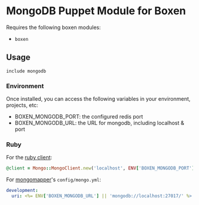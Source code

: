# MongoDB Puppet Module for Boxen

Requires the following boxen modules:

* `boxen`

## Usage

```puppet
include mongodb
```

### Environment

Once installed, you can access the following variables in your environment, projects, etc:

* BOXEN_MONGODB_PORT: the configured redis port
* BOXEN_MONGODB_URL: the URL for mongodb, including localhost & port

### Ruby

For the [ruby client](http://api.mongodb.org/ruby/current/):

```ruby
@client = Mongo::MongoClient.new('localhost', ENV['BOXEN_MONGODB_PORT'] || 27017)
```

For [mongomapper](http://mongomapper.com/)'s `config/mongo.yml`:

```yaml
development:
  uri: <%= ENV['BOXEN_MONGODB_URL'] || 'mongodb://localhost:27017/' %>
```

